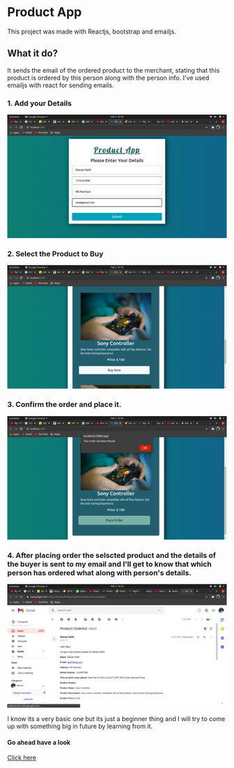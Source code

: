 # Product App

This project was made with Reactjs, bootstrap and emailjs.

## What it do?
It sends the email of the ordered product to the merchant, stating that this product is ordered by this person along with the person info. I've used emailjs with react for sending emails.
### 1. Add your Details
![alt first image](https://github.com/srrathi/product/blob/master/images/1.png)
### 2. Select the Product to Buy
![alt first image](https://github.com/srrathi/product/blob/master/images/2.png)
### 3. Confirm the order and place it.
![alt first image](https://github.com/srrathi/product/blob/master/images/3.png)
### 4. After placing order the selscted product and the details of the buyer is sent to my email and I'll get to know that which person has ordered what along with person's details.
![alt first image](https://github.com/srrathi/product/blob/master/images/4.png)

I know its a very basic one but its just a beginner thing and I will try to come up with something big in future by learning from it.

#### Go ahead have a look
[Click here](https://srrathi.github.io/product/)
